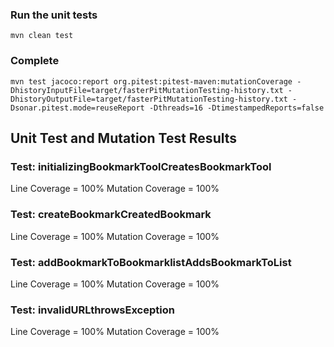 ### Run the unit tests
```
mvn clean test
```

### Complete
``` 
mvn test jacoco:report org.pitest:pitest-maven:mutationCoverage -DhistoryInputFile=target/fasterPitMutationTesting-history.txt -DhistoryOutputFile=target/fasterPitMutationTesting-history.txt -Dsonar.pitest.mode=reuseReport -Dthreads=16 -DtimestampedReports=false
```

## Unit Test and Mutation Test Results

### Test: initializingBookmarkToolCreatesBookmarkTool
Line Coverage = 100%
Mutation Coverage = 100%

### Test: createBookmarkCreatedBookmark
Line Coverage = 100%
Mutation Coverage = 100%

### Test: addBookmarkToBookmarklistAddsBookmarkToList
Line Coverage = 100%
Mutation Coverage = 100%

### Test: invalidURLthrowsException
Line Coverage = 100%
Mutation Coverage = 100%
    

